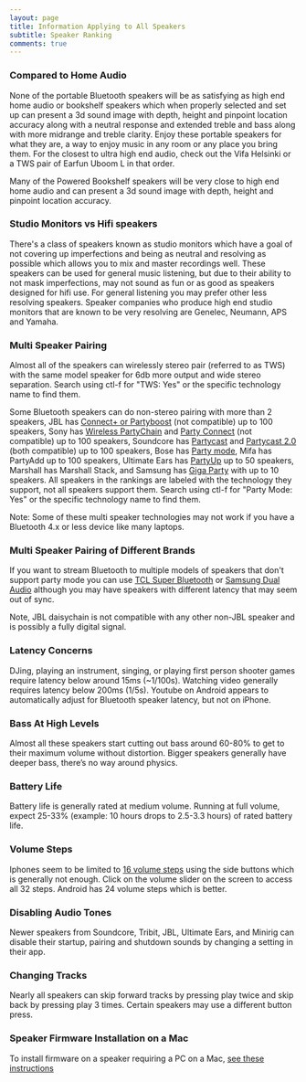 ```yaml
---
layout: page
title: Information Applying to All Speakers
subtitle: Speaker Ranking
comments: true
---
```


### Compared to Home Audio

None of the portable Bluetooth speakers will be as satisfying as high end home audio or bookshelf speakers which when properly selected and set up can present a 3d sound image with depth, height and pinpoint location accuracy along with a neutral response and extended treble and bass along with more midrange and treble clarity. Enjoy these portable speakers for what they are, a way to enjoy music in any room or any place you bring them. For the closest to ultra high end audio, check out the Vifa Helsinki or a TWS pair of Earfun Uboom L in that order.

Many of the Powered Bookshelf speakers will be very close to high end home audio and can present a 3d sound image with depth, height and pinpoint location accuracy.

### Studio Monitors vs Hifi speakers

There's a class of speakers known as studio monitors which have a goal of not covering up imperfections and being as neutral and resolving as possible which allows you to mix and master recordings well. These speakers can be used for general music listening, but due to their ability to not mask imperfections, may not sound as fun or as good as speakers designed for hifi use. For general listening you may prefer other less resolving speakers. Speaker companies who produce high end studio monitors that are known to be very resolving are Genelec, Neumann, APS and Yamaha.

### Multi Speaker Pairing

Almost all of the speakers can wirelessly stereo pair (referred to as TWS) with the same model speaker for 6db more output and wide stereo separation. Search using ctl-f for "TWS: Yes" or the specific technology name to find them.

Some Bluetooth speakers can do non-stereo pairing with more than 2 speakers, JBL has [Connect+ or Partyboost](https://uk.jbl.com/blog/connect-jbl-speakers.html) (not compatible) up to 100 speakers, Sony has [Wireless PartyChain](https://www.sony.com/electronics/support/articles/MC000028) and [Party Connect](https://www.sony.com/electronics/support/articles/MC000028) (not compatible) up to 100 speakers, Soundcore has [Partycast](https://us.soundcore.com/pages/partycast) and [Partycast 2.0](https://support.soundcore.com/s/article/What-are-the-differences-between-Partycast-2-0-and-Partycast-1-0) (both compatible) up to 100 speakers, Bose has [Party mode](https://www.bose.co.uk/en_gb/support/articles/HC1597/productCodes/soundlink_color_ii/article.html), Mifa has PartyAdd up to 100 speakers, Ultimate Ears has [PartyUp](https://www.ultimateears.com/en-us/features/party-up.html) up to 50 speakers, Marshall has Marshall Stack, and Samsung has [Giga Party](https://www.samsung.com/us/support/answer/ANS00086422/) with up to 10 speakers. All speakers in the rankings are labeled with the technology they support, not all speakers support them. Search using ctl-f for "Party Mode: Yes" or the specific technology name to find them.

Note: Some of these multi speaker technologies may not work if you have a Bluetooth 4.x or less device like many laptops. 

### Multi Speaker Pairing of Different Brands

If you want to stream Bluetooth to multiple models of speakers that don't support party mode you can use [TCL Super Bluetooth](https://www.androidcentral.com/tcl-20s-and-tcl-20-se-review) or [Samsung Dual Audio](https://www.samsung.com/latin_en/support/mobile-devices/how-can-i-use-dual-audio-to-share-media-on-multiple-devices/) although you may have speakers with different latency that may seem out of sync.

Note, JBL daisychain is not compatible with any other non-JBL speaker and is possibly a fully digital signal.

### Latency Concerns

DJing, playing an instrument, singing, or playing first person shooter games require latency below around 15ms (~1/100s). Watching video generally requires latency below 200ms (1/5s). Youtube on Android appears to automatically adjust for Bluetooth speaker latency, but not on iPhone.

### Bass At High Levels

Almost all these speakers start cutting out bass around 60-80% to get to their maximum volume without distortion. Bigger speakers generally have deeper bass, there’s no way around physics.

### Battery Life

Battery life is generally rated at medium volume. Running at full volume, expect 25-33% (example: 10 hours drops to 2.5-3.3 hours) of rated battery life.

### Volume Steps

Iphones seem to be limited to [16 volume steps](https://www.reddit.com/r/iOSBeta/comments/cn904f/feature_the_volume_control_is_back_to_16_levels/) using the side buttons which is generally not enough. Click on the volume slider on the screen to access all 32 steps. Android has 24 volume steps which is better.

### Disabling Audio Tones

Newer speakers from Soundcore, Tribit, JBL, Ultimate Ears, and Minirig can disable their startup, pairing and shutdown sounds by changing a setting in their app.

### Changing Tracks

Nearly all speakers can skip forward tracks by pressing play twice and skip back by pressing play 3 times. Certain speakers may use a different button press.

### Speaker Firmware Installation on a Mac

To install firmware on a speaker requiring a PC on a Mac, [see these instructions](https://www.reddit.com/r/Bluetooth_Speakers/comments/17slpcs/guide_downgrading_earfun_uboom_l_to_oluvs/)
